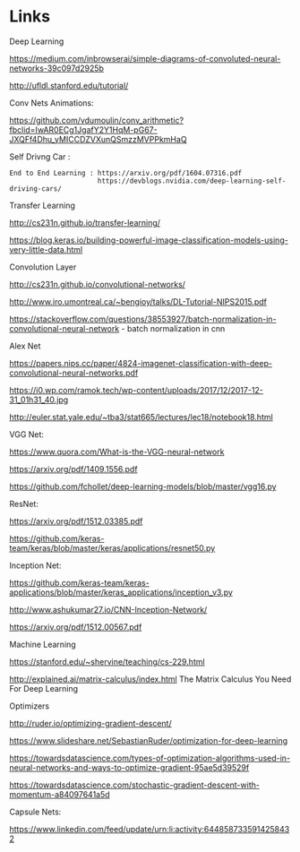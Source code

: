 # Links 

Deep Learning

https://medium.com/inbrowserai/simple-diagrams-of-convoluted-neural-networks-39c097d2925b

http://ufldl.stanford.edu/tutorial/

Conv Nets Animations: 

https://github.com/vdumoulin/conv_arithmetic?fbclid=IwAR0ECg1JgafY2Y1HqM-pG67-JXQFf4Dhu_yMICCDZVXunQSmzzMVPPkmHaQ

Self Drivng Car :

    End to End Learning : https://arxiv.org/pdf/1604.07316.pdf
                          https://devblogs.nvidia.com/deep-learning-self-driving-cars/

Transfer Learning 

http://cs231n.github.io/transfer-learning/

https://blog.keras.io/building-powerful-image-classification-models-using-very-little-data.html

Convolution Layer

http://cs231n.github.io/convolutional-networks/

http://www.iro.umontreal.ca/~bengioy/talks/DL-Tutorial-NIPS2015.pdf

https://stackoverflow.com/questions/38553927/batch-normalization-in-convolutional-neural-network - batch normalization in cnn

Alex Net

https://papers.nips.cc/paper/4824-imagenet-classification-with-deep-convolutional-neural-networks.pdf

https://i0.wp.com/ramok.tech/wp-content/uploads/2017/12/2017-12-31_01h31_40.jpg

http://euler.stat.yale.edu/~tba3/stat665/lectures/lec18/notebook18.html

VGG Net:

https://www.quora.com/What-is-the-VGG-neural-network

https://arxiv.org/pdf/1409.1556.pdf

https://github.com/fchollet/deep-learning-models/blob/master/vgg16.py

ResNet:

https://arxiv.org/pdf/1512.03385.pdf

https://github.com/keras-team/keras/blob/master/keras/applications/resnet50.py

Inception Net:

https://github.com/keras-team/keras-applications/blob/master/keras_applications/inception_v3.py

http://www.ashukumar27.io/CNN-Inception-Network/

https://arxiv.org/pdf/1512.00567.pdf
 
Machine Learning

https://stanford.edu/~shervine/teaching/cs-229.html

http://explained.ai/matrix-calculus/index.html       The Matrix Calculus You Need For Deep Learning

Optimizers

http://ruder.io/optimizing-gradient-descent/

https://www.slideshare.net/SebastianRuder/optimization-for-deep-learning

https://towardsdatascience.com/types-of-optimization-algorithms-used-in-neural-networks-and-ways-to-optimize-gradient-95ae5d39529f

https://towardsdatascience.com/stochastic-gradient-descent-with-momentum-a84097641a5d

Capsule Nets:

https://www.linkedin.com/feed/update/urn:li:activity:6448587335914258432

